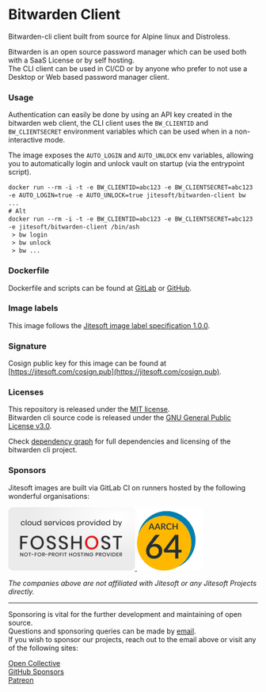 # Bitwarden Client

Bitwarden-cli client built from source for Alpine linux and Distroless.

Bitwarden is an open source password manager which can be used both with a SaaS License or by
self hosting.  
The CLI client can be used in CI/CD or by anyone who prefer to not use a Desktop or Web based password manager client.

### Usage

Authentication can easily be done by using an API key created in the bitwarden web client, 
the CLI client uses the `BW_CLIENTID` and `BW_CLIENTSECRET` environment variables which can be used
when in a non-interactive mode.

The image exposes the `AUTO_LOGIN` and `AUTO_UNLOCK` env variables, allowing you to automatically login and unlock vault on
startup (via the entrypoint script).

```shell
docker run --rm -i -t -e BW_CLIENTID=abc123 -e BW_CLIENTSECRET=abc123 -e AUTO_LOGIN=true -e AUTO_UNLOCK=true jitesoft/bitwarden-client bw ...
# Alt
docker run --rm -i -t -e BW_CLIENTID=abc123 -e BW_CLIENTSECRET=abc123 -e jitesoft/bitwarden-client /bin/ash
 > bw login
 > bw unlock
 > bw ...
```

### Dockerfile

Dockerfile and scripts can be found at [GitLab](https://gitlab.com/jitesoft/dockerfiles/bitwarden-client) or [GitHub](https://github.com/jitesoft/docker-bitwarden-client).

### Image labels

This image follows the [Jitesoft image label specification 1.0.0](https://gitlab.com/snippets/1866155).

### Signature

Cosign public key for this image can be found at [https://jitesoft.com/cosign.pub](https://jitesoft.com/cosign.pub).

### Licenses

This repository is released under the [MIT license](LICENSE).  
Bitwarden cli source code is released under the [GNU General Public License v3.0](https://github.com/bitwarden/cli/blob/master/LICENSE.txt).  

Check [dependency graph](https://github.com/bitwarden/cli/network/dependencies) for full dependencies and licensing of the bitwarden cli project.

### Sponsors

Jitesoft images are built via GitLab CI on runners hosted by the following wonderful organisations:

<a href="https://fosshost.org/">
  <img src="https://raw.githubusercontent.com/jitesoft/misc/master/sponsors/fosshost.png" height="128" alt="Fosshost logo" />
</a>
<a href="https://www.aarch64.com/">
  <img src="https://raw.githubusercontent.com/jitesoft/misc/master/sponsors/aarch64.png" height="128" alt="Aarch64 logo" />
</a>

_The companies above are not affiliated with Jitesoft or any Jitesoft Projects directly._

---

Sponsoring is vital for the further development and maintaining of open source.  
Questions and sponsoring queries can be made by <a href="mailto:sponsor@jitesoft.com">email</a>.  
If you wish to sponsor our projects, reach out to the email above or visit any of the following sites:

[Open Collective](https://opencollective.com/jitesoft-open-source)  
[GitHub Sponsors](https://github.com/sponsors/jitesoft)  
[Patreon](https://www.patreon.com/jitesoft)
